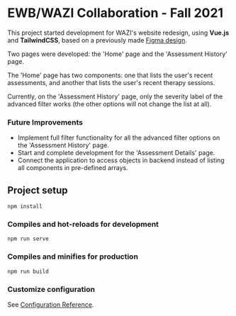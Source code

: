 # EWB/WAZI Collaboration - Fall 2021

This project started development for WAZI's website redesign, using **Vue.js** and **TailwindCSS**, based on a previously made [Figma design](https://www.figma.com/file/QRVrR5BHyJPY4QGnqJwLwF/Wazi-Collab---EWB?node-id=607%3A813).

Two pages were developed: the 'Home' page and the 'Assessment History' page. 

The 'Home' page has two components: one that lists the user's recent assessments, and another that lists the user's recent therapy sessions. 

Currently, on the 'Assessment History' page, only the severity label of the advanced filter works (the other options will not change the list at all).  

### Future Improvements
* Implement full filter functionality for all the advanced filter options on the 'Assessment History' page. 
* Start and complete development for the 'Assessment Details' page.
* Connect the application to access objects in backend instead of listing all components in pre-defined arrays. 

## Project setup
```
npm install
```

### Compiles and hot-reloads for development
```
npm run serve
```

### Compiles and minifies for production
```
npm run build
```

### Customize configuration
See [Configuration Reference](https://cli.vuejs.org/config/).
